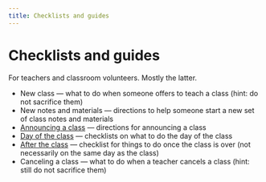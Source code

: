 ```yaml
---
title: Checklists and guides
---
```


# Checklists and guides

For teachers and classroom volunteers. Mostly the latter.

* New class — what to do when someone offers to teach a class (hint: do not sacrifice them)
* New notes and materials — directions to help someone start a new set of class notes and materials
* [Announcing a class](announcing.md) — directions for announcing a class
* [Day of the class](day-of-class.md) — checklists on what to do the day of the class
* [After the class](after-class.md) — checklist for things to do once the class is over (not necessarily on the same day as the class)
* Canceling a class — what to do when a teacher cancels a class (hint: still do not sacrifice them)
